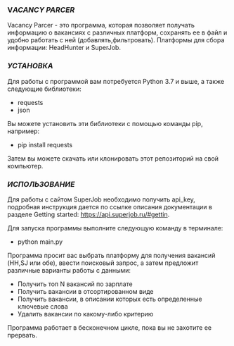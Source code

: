 ### V*ACANCY PARCER*
Vacancy Parcer - это программа, которая позволяет получать информацию о вакансиях с различных платформ, сохранять ее в файл и удобно работать с ней (добавлять,фильтровать).
Платформы для сбора информации: HeadHunter и SuperJob.

### _УСТАНОВКА_
Для работы с программой вам потребуется Python 3.7 и выше, а также следующие библиотеки:
* requests
* json

Вы можете установить эти библиотеки с помощью команды pip, например:

* pip install requests

Затем вы можете скачать или клонировать этот репозиторий на свой компьютер.

### _ИСПОЛЬЗОВАНИЕ_


Для работы с сайтом SuperJob необходимо получить api_key, подробная инструкция дается по ссылке описания документации в разделе Getting started: https://api.superjob.ru/#gettin.

Для запуска программы выполните следующую команду в терминале:
* python main.py

Программа просит вас выбрать платформу для получения вакансий (HH,SJ или обе), ввести поисковый запрос, а затем предложит различные варианты работы с данными:
* Получить топ N вакансий по зарплате
* Получить вакансии в отсортированном виде
* Получить вакансии, в описании которых есть определенные ключевые слова
* Удалить вакансии по какому-либо критерию

Программа работает в бесконечном цикле, пока вы не захотите ее прервать.